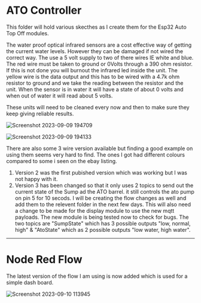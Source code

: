 # ATO Controller

This folder will hold various skecthes as I create them for the Esp32 Auto Top Off modules. 


The water proof optical infrared sensors are a cost effective way of getting the current water levels. However they can be damaged if not wired the correct way. The use a 5 volt supply to two of there wires IE white and blue. The red wire must be taken to ground or 0Volts through a 390 ohm resistor. If this is not done you will burnout the infrared led inside the unit. The yellow wire is the data output and this has to be wired with a 4.7k ohm resistor to ground and we take the reading between the resistor and the unit. When the sensor is in water it will have a state of about 0 volts and when out of water it will read about 5 volts.

These units will need to be cleaned every now and then to make sure they keep giving reliable results.

![Screenshot 2023-09-09 194709](https://github.com/johnmholmes/Aquarium_Monitor_V2/assets/60571002/ccd80f84-2e46-4943-81f1-084951e1fe7c)

![Screenshot 2023-09-09 194133](https://github.com/johnmholmes/Aquarium_Monitor_V2/assets/60571002/51f80b5c-c712-4b7b-85b5-c293fd5585b9)

There are also some 3 wire version available but finding a good example on using them seems very hard to find. The ones I got had different colours compared to some i seen on the ebay listing.

   1. Version 2 was the first pubished version which was working but I was not happy with it.
   2. Version 3 has been changed so that it only uses 2 topics to send out the current state of the Sump ad the ATO barrel. it still controls the ato pump on pin 5 for 10 secods. I will be creating the flow changes as well and add them to the relevent folder in the next few days. This will also need a change to be made for the display module to use the new mqtt payloads. The new module is being tested now to check for bugs. The two topics are "SumpState" which has 3 possible outputs "low, normal, high" & "AtoState" which as 2 possible outputs "low water, high water".

----

# Node Red Flow

The latest version of the flow I am using is now added which is used for a simple dash board.

![Screenshot 2023-09-10 113945](https://github.com/johnmholmes/Aquarium_Monitor_V2/assets/60571002/fc2c957e-c755-41e9-a347-9f3cec7523bf)




























